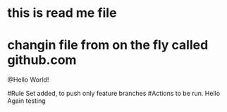 # this is read me file
# changin file from on the fly called github.com
@Hello World!

#Rule Set added, to push only feature branches 
#Actions to be run. Hello Again testing